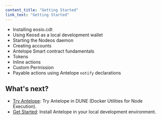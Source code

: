```yaml
---
content_title: "Getting Started"
link_text: "Getting Started"
---
```


- Installing eosio.cdt
- Using Keosd as a local development wallet
- Starting the Nodeos daemon
- Creating accounts
- Antelope Smart contract fundamentals
- Tokens
- Inline actions
- Custom Permission
- Payable actions using Antelope `notify` declarations

## What's next?

- [Try Antelope](01_try-antelope-in-dune.md): Try Antelope in DUNE (Docker Utilities for Node Execution).
- [Get Started](02_development-environment/introduction.md): Install Antelope in your local development environment.
